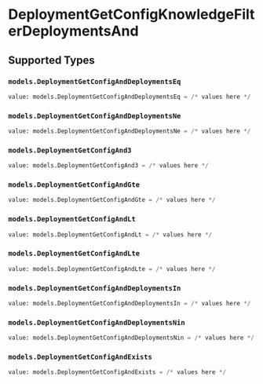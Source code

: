 # DeploymentGetConfigKnowledgeFilterDeploymentsAnd


## Supported Types

### `models.DeploymentGetConfigAndDeploymentsEq`

```python
value: models.DeploymentGetConfigAndDeploymentsEq = /* values here */
```

### `models.DeploymentGetConfigAndDeploymentsNe`

```python
value: models.DeploymentGetConfigAndDeploymentsNe = /* values here */
```

### `models.DeploymentGetConfigAnd3`

```python
value: models.DeploymentGetConfigAnd3 = /* values here */
```

### `models.DeploymentGetConfigAndGte`

```python
value: models.DeploymentGetConfigAndGte = /* values here */
```

### `models.DeploymentGetConfigAndLt`

```python
value: models.DeploymentGetConfigAndLt = /* values here */
```

### `models.DeploymentGetConfigAndLte`

```python
value: models.DeploymentGetConfigAndLte = /* values here */
```

### `models.DeploymentGetConfigAndDeploymentsIn`

```python
value: models.DeploymentGetConfigAndDeploymentsIn = /* values here */
```

### `models.DeploymentGetConfigAndDeploymentsNin`

```python
value: models.DeploymentGetConfigAndDeploymentsNin = /* values here */
```

### `models.DeploymentGetConfigAndExists`

```python
value: models.DeploymentGetConfigAndExists = /* values here */
```

